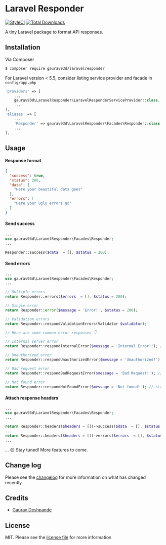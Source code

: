
# Laravel Responder

[![StyleCI](https://styleci.io/repos/174658293/shield?branch=master&style=for-the-badge)](https://styleci.io/repos/174658293)
[![Total Downloads](https://img.shields.io/packagist/dt/gaurav93d/laravelresponder.svg?style=for-the-badge)](https://packagist.org/packages/gaurav93d/laravelresponder)

A tiny Laravel package to format API responses.

## Installation

Via Composer

``` bash
$ composer require gaurav93d/laravelresponder
```

For Laravel version < 5.5, consider listing service provider and facade in `config/app.php`

``` php
'providers' => [
    ...
    gaurav93d\LaravelResponder\LaravelResponderServiceProvider::class,
    ...
],
'aliases' => [
    ...
    'Responder' => gaurav93d\LaravelResponder\Facades\Responder::class,
    ...
],
```  

## Usage

#### Response format

``` json
{
  "success": true,
  "status": 200,
  "data": [
    "Here your beautiful data goes"
  ],
  "errors": [
    "Here your ugly errors go"
  ]
}
```

#### Send success

``` php
...
use gaurav93d\LaravelResponder\Facades\Responder;
...

Responder::success($data  = [], $status = 200);
```

#### Send errors

``` php
...
use gaurav93d\LaravelResponder\Facades\Responder;
...

// Multiple errors
return Responder::errors($errors  = [], $status = 200);

// Single error
return Responder::error($message = 'Error!', $status = 200);

// Validation errors
return Responder::respondValidationErrors(Validator $validator);

// Here are some comman error responses 👇

// Internal server error
return Responder::respondInternalError($message = 'Internal Error!'); // status = 500

// Unauthorized error
return Responder::respondUnauthorizedError($message = 'Unauthorized!'); // status = 401

// Bad request error
return Responder::respondBadRequestError($message = 'Bad Request!'); // status = 400

// Not found error
return Responder::respondNotFoundError($message = 'Not found!'); // status = 404
```

#### Attach response headers

``` php
...
use gaurav93d\LaravelResponder\Facades\Responder;
...

return Responder::headers($headers = [])->success($data  = [], $status = 200);
...
return Responder::headers($headers = [])->errors($errors  = [], $status = 200);
...
```

... :wink: Stay tuned! More features to come.

## Change log

Please see the [changelog](changelog.md) for more information on what has changed recently.

## Credits

- [Gaurav Deshpande](https://github.com/93gaurav93)

## License

MIT. Please see the [license file](LISCENSE.md) for more information.


